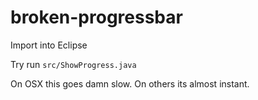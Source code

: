 broken-progressbar
==================

Import into Eclipse

Try run `src/ShowProgress.java`

On OSX this goes damn slow. On others its almost instant.
